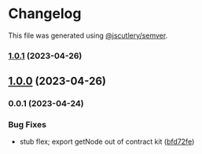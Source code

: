 # Changelog

This file was generated using [@jscutlery/semver](https://github.com/jscutlery/semver).

### [1.0.1](https://github.com/permafacts/facts-kit/compare/flex-1.0.0...flex-1.0.1) (2023-04-26)

## [1.0.0](https://github.com/permafacts/facts-kit/compare/flex-0.0.1...flex-1.0.0) (2023-04-26)

### 0.0.1 (2023-04-24)


### Bug Fixes

* stub flex; export getNode out of contract kit ([bfd72fe](https://github.com/permafacts/facts-kit/commit/bfd72feb5d83b5271f70681526b153f7b9ed93fd))
